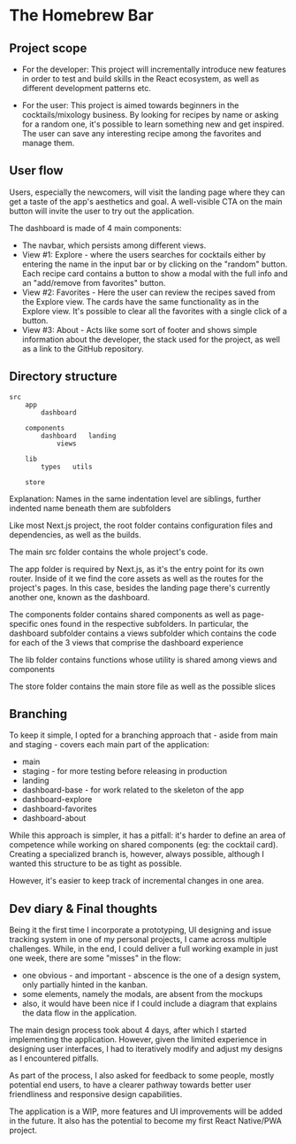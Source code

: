 # The Homebrew Bar

## Project scope
- For the developer: This project will incrementally introduce new features in order to test and build skills in the React ecosystem, as well as different development patterns etc.

- For the user: This project is aimed towards beginners in the cocktails/mixology business. By looking for recipes by name or asking for a random one, it's possible to learn something new and get inspired.
The user can save any interesting recipe among the favorites and manage them.

## User flow
Users, especially the newcomers, will visit the landing page where they can get a taste of the app's aesthetics and goal. A well-visible CTA on the main button will invite the user to try out the application.

The dashboard is made of 4 main components:
- The navbar, which persists among different views.
- View #1: Explore - where the users searches for cocktails either by entering the name in the input bar or by clicking on the "random" button. Each recipe card contains a button to show a modal with the full info and an "add/remove from favorites" button.
- View #2: Favorites - Here the user can review the recipes saved from the Explore view. The cards have the same functionality as in the Explore view. It's possible to clear all the favorites with a single click of a button.
- View #3: About - Acts like some sort of footer and shows simple information about the developer, the stack used for the project, as well as a link to the GitHub repository.

## Directory structure
```
src
    app
        dashboard 

    components
        dashboard   landing
            views

    lib
        types   utils

    store
```

Explanation:
Names in the same indentation level are siblings, further indented name beneath them are subfolders

Like most Next.js project, the root folder contains configuration files and dependencies, as well as the builds.

The main src folder contains the whole project's code.

The app folder is required by Next.js, as it's the entry point for its own router. Inside of it we find the core assets as well as the routes for the project's pages. In this case, besides the landing page there's currently another one, known as the dashboard.

The components folder contains shared components as well as page-specific ones found in the respective subfolders. In particular, the dashboard subfolder contains a views subfolder which contains the code for each of the 3 views that comprise the dashboard experience

The lib folder contains functions whose utility is shared among views and components

The store folder contains the main store file as well as the possible slices

## Branching

To keep it simple, I opted for a branching approach that - aside from main and staging - covers each main part of the application:
- main
- staging - for more testing before releasing in production
- landing
- dashboard-base - for work related to the skeleton of the app
- dashboard-explore
- dashboard-favorites
- dashboard-about

While this approach is simpler, it has a pitfall: it's harder to define an area of competence while working on shared components (eg: the cocktail card).
Creating a specialized branch is, however, always possible, although I wanted this structure to be as tight as possible.

However, it's easier to keep track of incremental changes in one area.

## Dev diary & Final thoughts

Being it the first time I incorporate a prototyping, UI designing and issue tracking system in one of my personal projects, I came across multiple challenges.
While, in the end, I could deliver a full working example in just one week, there are some "misses" in the flow:
- one obvious - and important - abscence is the one of a design system, only partially hinted in the kanban.
- some elements, namely the modals, are absent from the mockups
- also, it would have been nice if I could include a diagram that explains the data flow in the application.

The main design process took about 4 days, after which I started implementing the application.
However, given the limited experience in designing user interfaces, I had to iteratively modify and adjust my designs as I encountered pitfalls.

As part of the process, I also asked for feedback to some people, mostly potential end users, to have a clearer pathway towards better user friendliness and responsive design capabilities.

The application is a WIP, more features and UI improvements will be added in the future. It also has the potential to become my first React Native/PWA project.